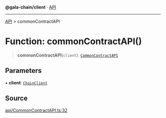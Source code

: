 **@gala-chain/client** ∙ [API](../exports.md)

***

[API](../exports.md) > commonContractAPI

# Function: commonContractAPI()

> **commonContractAPI**(`client`): [`CommonContractAPI`](../interfaces/CommonContractAPI.md)

## Parameters

▪ **client**: [`ChainClient`](../classes/ChainClient.md)

## Source

[api/CommonContractAPI.ts:32](https://github.com/GalaChain/sdk/blob/bcbbb18/chain-client/src/api/CommonContractAPI.ts#L32)
